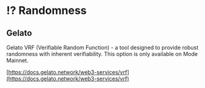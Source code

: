 # ⁉️ Randomness

## Gelato

Gelato VRF (Verifiable Random Function) - a tool designed to provide robust randomness with inherent verifiability. This option is only available on Mode Mainnet.

[https://docs.gelato.network/web3-services/vrf](https://docs.gelato.network/web3-services/vrf)
